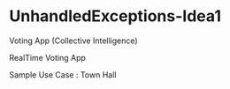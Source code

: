 # UnhandledExceptions-Idea1
Voting App (Collective Intelligence)

RealTime Voting App

Sample Use Case : Town Hall
